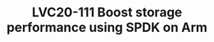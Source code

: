 ---
categories:
- lvc20
description: Arm servers, an important player in data center technology, are well
  suited for storage workloads. It's critical to explore techniques to improve storage
  performance on Arm servers. This session shares practices to boost storage IO performance
  on Arm servers with SPDK, which get extremely high performance with techniques of
  running at user level, Poll Mode Drivers (PMDs) and shared-nothing design.<br>We
  have done much work to dig what SPDK brings for Arm servers, including using SPDK
  NVMe-over-RDMA to access remote NVMe devices, using SPDK OCF to enhance the low
  speed devices and SPDK Vhost to improve the IOs of virtual machines. And we collect
  many exciting profiling data to share. Besides, optimization has been made in base64,
  CRC and atomic operations utilizing Arm hardware features, which are also meaningful
  to other projects optimization on Arm.
image: /assets/images/featured-images/lvc20/LVC20-111.png
session_id: LVC20-111
session_room: '[Track 3] DataCenter'
session_slot:
  end_time: 2020-09-22 13:55
  start_time: 2020-09-22 13:30
session_speakers:
- speaker_bio: Richael is software engineer from Arm. She has strong expertise in
    cloud storage technology, covering NVMe-oF, kernel, distribute storage system
    and solutions.&lt;br /&gt; Richael has rich experience in workloads profiling,
    tuning and optimization on Arm. As an active contributor to open source community,
    Richael is now focusing on SPDK and Ceph projects.
  speaker_company: arm
  speaker_image: http://avatars.sched.co/3/db/10401313/avatar.jpg.320x320px.jpg?a44
  speaker_name: richael zhuang
  speaker_position: software engineer
  speaker_role: attendee, speaker
session_track: Data Center
tag: session
tags: Data Center
title: LVC20-111 Boost storage performance using SPDK on Arm
---